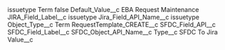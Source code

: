 <?xml version="1.0" encoding="UTF-8"?>
<CustomMetadata xmlns="http://soap.sforce.com/2006/04/metadata" xmlns:xsi="http://www.w3.org/2001/XMLSchema-instance" xmlns:xsd="http://www.w3.org/2001/XMLSchema">
    <label>issuetype Term</label>
    <protected>false</protected>
    <values>
        <field>Default_Value__c</field>
        <value xsi:type="xsd:string">EBA Request Maintenance</value>
    </values>
    <values>
        <field>JIRA_Field_Label__c</field>
        <value xsi:type="xsd:string">issuetype</value>
    </values>
    <values>
        <field>Jira_Field_API_Name__c</field>
        <value xsi:type="xsd:string">issuetype</value>
    </values>
    <values>
        <field>Object_Type__c</field>
        <value xsi:type="xsd:string">Term</value>
    </values>
    <values>
        <field>RequestTemplate_CREATE__c</field>
        <value xsi:nil="true"/>
    </values>
    <values>
        <field>SFDC_Field_API__c</field>
        <value xsi:nil="true"/>
    </values>
    <values>
        <field>SFDC_Field_Label__c</field>
        <value xsi:nil="true"/>
    </values>
    <values>
        <field>SFDC_Object_API_Name__c</field>
        <value xsi:nil="true"/>
    </values>
    <values>
        <field>Type__c</field>
        <value xsi:type="xsd:string">SFDC To Jira</value>
    </values>
    <values>
        <field>Value__c</field>
        <value xsi:nil="true"/>
    </values>
</CustomMetadata>
